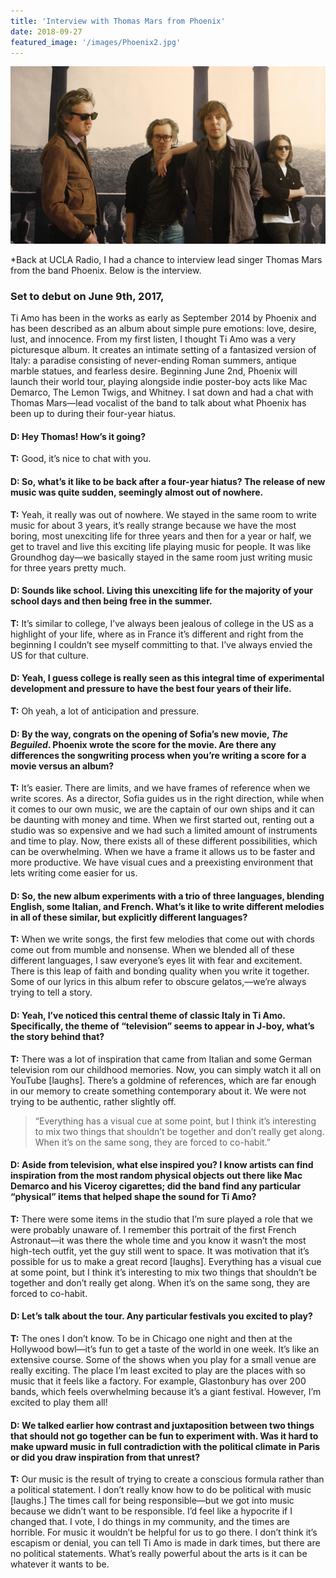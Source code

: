 ```yaml
---
title: 'Interview with Thomas Mars from Phoenix'
date: 2018-09-27
featured_image: '/images/Phoenix2.jpg'
---
```


![](/images/Phoenix1.jpg)


*Back at UCLA Radio, I had a chance to interview lead singer Thomas Mars from the band Phoenix. Below is the interview.


### Set to debut on June 9th, 2017,

Ti Amo has been in the works as early as September 2014 by Phoenix and has been described as an album about simple pure emotions: love, desire, lust, and innocence. From my first listen, I thought Ti Amo was a very picturesque album. It creates an intimate setting of a fantasized version of Italy: a paradise consisting of never-ending Roman summers, antique marble statues, and fearless desire. Beginning June 2nd, Phoenix will launch their world tour, playing alongside indie poster-boy acts like Mac Demarco, The Lemon Twigs, and Whitney. I sat down and had a chat with Thomas Mars—lead vocalist of the band to talk about what Phoenix has been up to during their four-year hiatus.

#### D: Hey Thomas! How’s it going? 
**T:** Good, it’s nice to chat with you.


#### D: So, what’s it like to be back after a four-year hiatus? The release of new music was quite sudden, seemingly almost out of nowhere.
**T:** Yeah, it really was out of nowhere. We stayed in the same room to write music for about 3 years, it’s really strange because we have the most boring, most unexciting life for three years and then for a year or half, we get to travel and live this exciting life playing music for people. It was like Groundhog day—we basically stayed in the same room just writing music for three years pretty much.


#### D: Sounds like school. Living this unexciting life for the majority of your school days and then being free in the summer.
**T:** It’s similar to college, I’ve always been jealous of college in the US as a highlight of your life, where as in France it’s different and right from the beginning I couldn’t see myself committing to that. I’ve always envied the US for that culture.


#### D: Yeah, I guess college is really seen as this integral time of experimental development and pressure to have the best four years of their life.
**T:** Oh yeah, a lot of anticipation and pressure.


#### D: By the way, congrats on the opening of Sofia’s new movie, *The Beguiled*. Phoenix wrote the score for the movie. Are there any differences the songwriting process when you’re writing a score for a movie versus an album?
**T:** It’s easier. There are limits, and we have frames of reference when we write scores. As a director, Sofia guides us in the right direction, while when it comes to our own music, we are the captain of our own ships and it can be daunting with money and time. When we first started out, renting out a studio was so expensive and we had such a limited amount of instruments and time to play. Now, there exists all of these different possibilities, which can be overwhelming. When we have a frame it allows us to be faster and more productive. We have visual cues and a preexisting environment that lets writing come easier for us.


#### D: So, the new album experiments with a trio of three languages, blending English, some Italian, and French. What’s it like to write different melodies in all of these similar, but explicitly different languages?
**T:** When we write songs, the first few melodies that come out with chords come out from mumble and nonsense. When we blended all of these different languages, I saw everyone’s eyes lit with fear and excitement. There is this leap of faith and bonding quality when you write it together. Some of our lyrics in this album refer to obscure gelatos,—we’re always trying to tell a story.


#### D: Yeah, I’ve noticed this central theme of classic Italy in Ti Amo. Specifically, the theme of “television” seems to appear in J-boy, what’s the story behind that?
**T:** There was a lot of inspiration that came from Italian and some German television rom our childhood memories. Now, you can simply watch it all on YouTube [laughs]. There’s a goldmine of references, which are far enough in our memory to create something contemporary about it. We were not trying to be authentic, rather slightly off.


> “Everything has a visual cue at some point, but I think it’s interesting to mix two things that shouldn’t be together and don’t really get along. When it’s on the same song, they are forced to co-habit.”


#### D: Aside from television, what else inspired you? I know artists can find inspiration from the most random physical objects out there like Mac Demarco and his Viceroy cigarettes; did the band find any particular “physical” items that helped shape the sound for Ti Amo?
**T:** There were some items in the studio that I’m sure played a role that we were probably unaware of. I remember this portrait of the first French Astronaut—it was there the whole time and you know it wasn’t the most high-tech outfit, yet the guy still went to space. It was motivation that it’s possible for us to make a great record [laughs]. Everything has a visual cue at some point, but I think it’s interesting to mix two things that shouldn’t be together and don’t really get along. When it’s on the same song, they are forced to co-habit.


#### D: Let’s talk about the tour. Any particular festivals you excited to play?
**T:** The ones I don’t know. To be in Chicago one night and then at the Hollywood bowl—it’s fun to get a taste of the world in one week. It’s like an extensive course. Some of the shows when you play for a small venue are really exciting. The place I’m least excited to play are the places with so music that it feels like a factory. For example, Glastonbury has over 200 bands, which feels overwhelming because it’s a giant festival. However, I’m excited to play them all!


#### D: We talked earlier how contrast and juxtaposition between two things that should not go together can be fun to experiment with. Was it hard to make upward music in full contradiction with the political climate in Paris or did you draw inspiration from that unrest?
**T:** Our music is the result of trying to create a conscious formula rather than a political statement. I don’t really know how to do be political with music [laughs.] The times call for being responsible—but we got into music because we didn’t want to be responsible. I’d feel like a hypocrite if I changed that. I vote, I do things in my community, and the times are horrible. For music it wouldn’t be helpful for us to go there. I don’t think it’s escapism or denial, you can tell Ti Amo is made in dark times, but there are no political statements. What’s really powerful about the arts is it can be whatever it wants to be.
